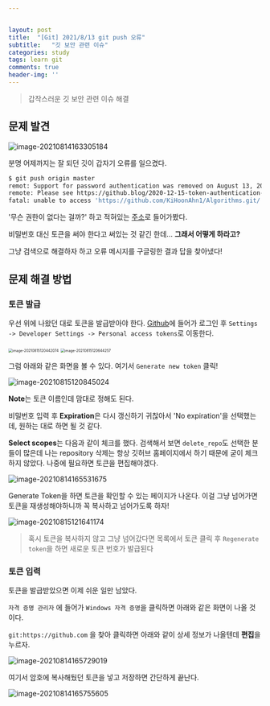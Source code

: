 ```yaml
---


layout: post
title:  "[Git] 2021/8/13 git push 오류"
subtitle:   "깃 보안 관련 이슈"
categories: study
tags: learn git
comments: true
header-img: ''
---
```


> 갑작스러운 깃 보안 관련 이슈 해결



## 문제 발견

![image-20210814163305184](https://kihoonahn1.github.io/assets/img/study/2020-08-13-study-self-git1.png)

분명 어제까지는  잘 되던 깃이 갑자기 오류를 일으켰다.

 ```bash
 $ git push origin master
 remot: Support for password authentication was removed on August 13, 2021. Please use a personal access token instead.
 remote: Please see https://github.blog/2020-12-15-token-authentication-requirements-for-git-operations/ for more information
 fatal: unable to access 'https://github.com/KiHoonAhn1/Algorithms.git/': The requested URL returned error: 403
 ```



'무슨 권한이 없다는 걸까?' 하고 적혀있는 [주소](https://github.blog/2020-12-15-token-authentication-requirements-for-git-operations)로 들어가봤다.

비밀번호 대신 토큰을 써야 한다고 써있는 것 같긴 한데... **그래서 어떻게 하라고?**

그냥 검색으로 해결하자 하고 오류 메시지를 구글링한 결과 답을 찾아냈다!



## 문제 해결 방법

### 토큰 발급

우선 위에 나왔던 대로 토큰을 발급받아야 한다. [Github](https://www.github.com)에 들어가 로그인 후 `Settings -> Developer Settings -> Personal access tokens`로 이동한다.

<img src="https://kihoonahn1.github.io/assets/img/study/2020-08-13-study-self-git2.png" alt="image-20210815120442074" style="zoom:50%;" />

<img src="https://kihoonahn1.github.io/assets/img/study/2020-08-13-study-self-git3.png.png" alt="image-20210815120644257" style="zoom:50%;" />



그럼 아래와 같은 화면을 볼 수 있다. 여기서 `Generate new token` 클릭!

![image-20210815120845024](https://kihoonahn1.github.io/assets/img/study/2020-08-13-study-self-git4.png)



**Note**는 토큰 이름인데 맘대로 정해도 된다.

비밀번호 입력 후 **Expiration**은 다시 갱신하기 귀찮아서 'No expiration'을 선택했는데, 원하는 대로 하면 될 것 같다.

**Select scopes**는 다음과 같이 체크를 했다. 검색해서 보면 `delete_repo`도 선택한 분들이 많은데 나는 repository 삭제는 항상 깃허브 홈페이지에서 하기 때문에 굳이 체크하지 않았다. 나중에 필요하면 토큰을 편집해야겠다.

![image-20210814165531675](https://kihoonahn1.github.io/assets/img/study/2020-08-13-study-self-git5.png)



Generate Token을 하면 토큰을 확인할 수 있는 페이지가 나온다. 이걸 그냥 넘어가면 토큰을 재생성해야하니까 꼭 복사하고 넘어가도록 하자!

![image-20210815121641174](https://kihoonahn1.github.io/assets/img/study/2020-08-13-study-self-git6.png)

>혹시 토큰을 복사하지 않고 그냥 넘어갔다면 목록에서 토큰 클릭 후 `Regenerate token`을 하면 새로운 토큰 번호가 발급된다



### 토큰 입력

토큰을 발급받았으면 이제 쉬운 일만 남았다.

`자격 증명 관리자` 에 들어가  `Windows 자격 증명`을 클릭하면 아래와 같은 화면이 나올 것이다.

`git:https://github.com` 을 찾아 클릭하면 아래와 같이 상세 정보가 나올텐데 **편집**을 누르자.

![image-20210814165729019](https://kihoonahn1.github.io/assets/img/study/2020-08-13-study-self-git7.png)

여기서 암호에 복사해뒀던 토큰을 넣고 저장하면  간단하게 끝난다.

![image-20210814165755605](https://kihoonahn1.github.io/assets/img/study/2020-08-13-study-self-git8.png)

